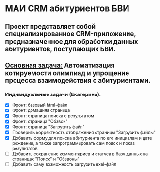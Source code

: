 # МАИ CRM абитуриентов БВИ

Проект представляет собой специализированное CRM-приложение, предназначенное для обработки данных абитуриентов, поступающих БВИ.
---
<ins>Основная задача:</ins> Автоматизация котируемости олимпиад и упрощение процесса взаимодействия с абитуриентами.
---
### Индивидуальные задачи (Екатерина):
- [x] Фронт: базовый html-файл
- [x] Фронт: домашняя страница
- [x] Фронт: страница поиска с результатом
- [x] Фронт: страница "Обзвон"
- [x] Фронт: страница "Загрузить файл"
- [x] Проверить корректность отображения страницы "Загрузить файлы"
- [x] Добавить форму для поиска абитуриента по его инициалам и дате рождения, а также запрограммировать сам поиск и показ результатов
- [ ] Добавить сохранение комментариев и статуса в базу данных на страницах "Поиск" и "Обзвоны"
- [ ] Добавить саму возможность загрузить exel-файл
